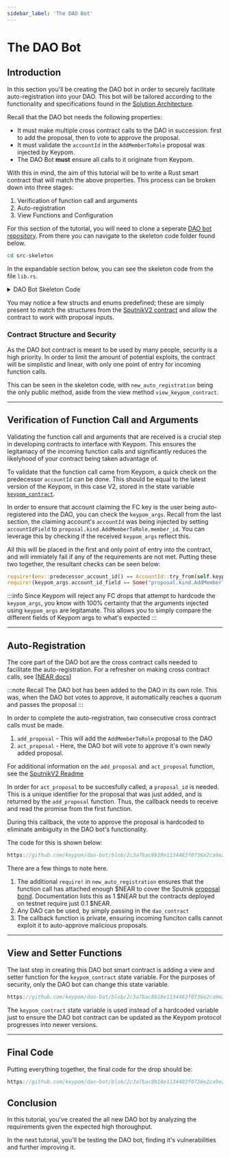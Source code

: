 ```yaml
---
sidebar_label: 'The DAO Bot'
---
```

# The DAO Bot

## Introduction
In this section you'll be creating the DAO bot in order to securely facilitate auto-registration into your DAO. This bot will be tailored according to the functionality and specifications found in the [Solution Architecture](architecture.md#keypom-solution).

Recall that the DAO bot needs the following properties:

* It must make multiple cross contract calls to the DAO in succession: first to add the proposal, then to vote to approve the proposal.
* It must validate the `accountId` in the `AddMemberToRole` proposal was injected by Keypom.
* The DAO Bot **must** ensure all calls to it originate from Keypom.


With this in mind, the aim of this tutorial will be to write a Rust smart contract that will match the above properties. This process can be broken down into three stages:

1. Verification of function call and arguments  
2. Auto-registration  
3. View Functions and Configuration  

For this section of the tutorial, you will need to clone a seperate [DAO bot repository](https://github.com/keypom/dao-bot/tree/main). From there you can navigate to the skeleton code folder found below. 

```bash
cd src-skeleton
```

In the expandable section below, you can see the skeleton code from the file `lib.rs`.

<details>
<summary>DAO Bot Skeleton Code</summary>
<p>

```rust reference
https://github.com/keypom/dao-bot/blob/2c3a7bac8b18e1134483f0736e2ca9e2152f8509/src-skeleton/lib.rs#L1-L123
```

</p>
</details>


You may notice a few structs and enums predefined; these are simply present to match the structures from the [SputnikV2 contract](https://github.com/near-daos/sputnik-dao-contract/tree/main/sputnikdao2/src) and allow the contract to work with proposal inputs. 


### Contract Structure and Security
As the DAO bot contract is meant to be used by many people, security is a high priority. In order to limit the amount of potential exploits, the contract will be simplistic and linear, with only one point of entry for incoming function calls. 

This can be seen in the skeleton code, with `new_auto_registration` being the only public method, aside from the view method `view_keypom_contract`.

---

## Verification of Function Call and Arguments
Validating the function call and arguments that are received is a crucial step in developing contracts to interface with Keypom. This ensures the legitamacy of the incoming function calls and significantly reduces the likelyhood of your contract being taken advantage of. 

To validate that the function call came from Keypom, a quick check on the predecessor `accountId` can be done. This should be equal to the latest version of the Keypom, in this case V2, stored in the state variable [`keypom_contract`](./daobot.md#view-functions-and-configuration). 

In order to ensure that account claiming the FC key is the user being auto-registered into the DAO, you can check the `keypom_args`. Recall from the last section, the claiming account's `accountId` was being injected by setting `accountIdField` to `proposal.kind.AddMemberToRole.member_id`. You can leverage this by checking if the received `keypom_args` reflect this. 

All this will be placed in the first and only point of entry into the contract, and will immiately fail if any of the requirements are not met. Putting these two together, the resultant checks can be seen below:

``` rust
require!(env::predecessor_account_id() == AccountId::try_from(self.keypom_contract.clone()).unwrap(), "KEYPOM MUST BE PREDECESSOR, CHECK REQUIRED VERSION USING view_keypom_contract");
require!(keypom_args.account_id_field == Some("proposal.kind.AddMemberToRole.member_id".to_string()), "KEYPOM MUST SEND THESE ARGS");
```

:::info
Since Keypom will reject any FC drops that attempt to hardcode the `keypom_args`, you know with 100% certainty that the arguments injected using `keypom_args` are legitamate. This allows you to simply compare the different fields of Keypom args to what's expected
:::

---

## Auto-Registration
The core part of the DAO bot are the cross contract calls needed to facilitate the auto-registration. For a refresher on making cross contract calls, see [[NEAR docs](https://docs.near.org/develop/contracts/crosscontract)]

:::note Recall
The DAO bot has been added to the DAO in its own role. This was, when the DAO bot votes to approve, it automatically reaches a quorum and passes the proposal
:::

In order to complete the auto-registration, two consecutive cross contract calls must be made.
1. `add_proposal` - This will add the `AddMemberToRole` proposal to the DAO  
2. `act_proposal` - Here, the DAO bot will vote to approve it's own newly added proposal.

For additional information on the `add_proposal` and `act_proposal` function, see the [SputnikV2 Readme](https://github.com/near-daos/sputnik-dao-contract/blob/main/README.md)

In order for `act_proposal` to be succesfully called, a `proposal_id` is needed. This is a unique identifier for the proposal that was just added, and is returned by the `add_proposal` function. Thus, the callback needs to receive and read the promise from the first function. 

During this callback, the vote to approve the proposal is hardcoded to eliminate ambiguity in the DAO bot's functionality. 

The code for this is shown below:

```rust reference
https://github.com/keypom/dao-bot/blob/2c3a7bac8b18e1134483f0736e2ca9e2152f8509/src-v1/lib.rs#L103-L147
```


There are a few things to note here. 
1. The additional `require!` in `new_auto_registration` ensures that the function call has attached enough $NEAR to cover the Sputnik [proposal bond](https://github.com/near-daos/sputnik-dao-contract#add-proposal). Documentation lists this as 1 $NEAR but the contracts deployed on testnet require just 0.1 $NEAR.  
2. Any DAO can be used, by simply passing in the `dao_contract`
3. The callback function is private, ensuring incoming funciton calls cannot exploit it to auto-approve malicious proposals.

---

## View and Setter Functions
The last step in creating this DAO bot smart contract is adding a view and setter function for the `keypom_contract` state variable. For the purposes of security, only the DAO bot can change this state variable. 

```rust reference
https://github.com/keypom/dao-bot/blob/2c3a7bac8b18e1134483f0736e2ca9e2152f8509/src-v1/lib.rs#L149-L156
```

The `keypom_contract` state variable is used instead of a hardcoded variable just to ensure the DAO bot contract can be updated as the Keypom protocol progresses into newer versions. 

---

## Final Code

Putting everything together, the final code for the drop should be:

```js reference
https://github.com/keypom/dao-bot/blob/2c3a7bac8b18e1134483f0736e2ca9e2152f8509/src-v1/lib.rs#L1-L157
```


## Conclusion
In this tutorial, you've created the all new DAO bot by analyzing the requirements given the expected high thoroughput. 

In the next tutorial, you'll be testing the DAO bot, finding it's vulnerabilities and further improving it. 


